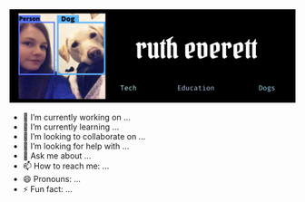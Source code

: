 <img src="https://github.com/rvth/rvth/blob/main/Screenshot%202021-07-01%20at%2015.01.59.png" width="900">

- 🔭 I’m currently working on ...
- 🌱 I’m currently learning ...
- 👯 I’m looking to collaborate on ...
- 🤔 I’m looking for help with ...
- 💬 Ask me about ...
- 📫 How to reach me: ...
- 😄 Pronouns: ...
- ⚡ Fun fact: ...

